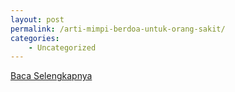 ```yaml
---
layout: post
permalink: /arti-mimpi-berdoa-untuk-orang-sakit/
categories:
    - Uncategorized
---
```


[Baca Selengkapnya](/04)